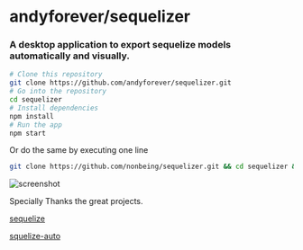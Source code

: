 # andyforever/sequelizer

### A desktop application to export sequelize models automatically and visually.


```bash
# Clone this repository
git clone https://github.com/andyforever/sequelizer.git
# Go into the repository
cd sequelizer
# Install dependencies
npm install
# Run the app
npm start
```

Or do the same by executing one line
```bash
git clone https://github.com/nonbeing/sequelizer.git && cd sequelizer && npm install && npm start
```

![screenshot](https://img.alicdn.com/tfs/TB1dxPomxGYBuNjy0FnXXX5lpXa-845-649.png)

Specially Thanks the great projects.

[sequelize](https://github.com/sequelize/sequelize)

[squelize-auto](https://github.com/sequelize/sequelize-auto)
